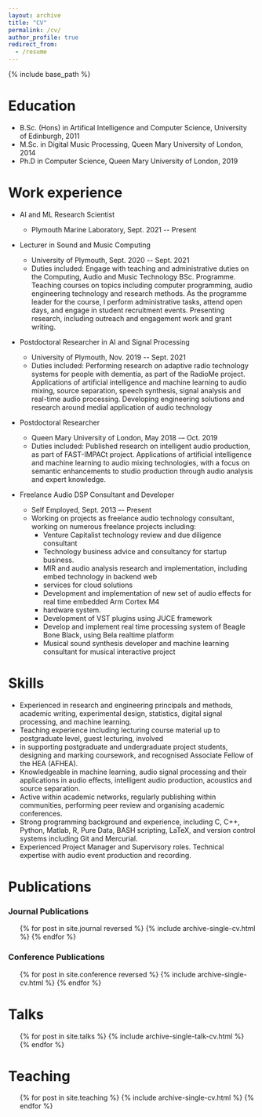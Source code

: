 ```yaml
---
layout: archive
title: "CV"
permalink: /cv/
author_profile: true
redirect_from:
  - /resume
---
```


{% include base_path %}

Education
======
* B.Sc. (Hons) in Artifical Intelligence and Computer Science, University of Edinburgh, 2011
* M.Sc. in Digital Music Processing, Queen Mary University of London, 2014
* Ph.D in Computer Science, Queen Mary University of London, 2019

Work experience
======

* AI and ML Research Scientist
  * Plymouth Marine Laboratory, Sept. 2021 -- Present

* Lecturer in Sound and Music Computing
  * University of Plymouth, Sept. 2020 --  Sept. 2021
  * Duties included: Engage with teaching and administrative duties on the Computing, Audio and Music Technology BSc. Programme. Teaching courses on topics including computer programming, audio engineering technology and research methods. As the programme leader for the course, I perform administrative tasks,
  attend open days, and engage in student recruitment events. Presenting research, including outreach and
  engagement work and grant writing.

* Postdoctoral Researcher in AI and Signal Processing
  * University of Plymouth, Nov. 2019 -- Sept. 2021
  * Duties included: Performing research on adaptive radio technology systems for people with dementia, as part of the RadioMe project. Applications of artificial intelligence and machine learning to audio mixing, source separation, speech synthesis, signal analysis and real-time audio processing. Developing engineering solutions and research around medial application of audio technology

* Postdoctoral Researcher
  * Queen Mary University of London, May 2018 -– Oct. 2019
  * Duties included: Published research on intelligent audio production, as part of FAST-IMPACt project. Applications of artificial intelligence and machine learning to audio mixing technologies, with a focus on semantic enhancements to studio production through audio analysis and expert knowledge.

* Freelance Audio DSP Consultant and Developer
  * Self Employed, Sept. 2013 –- Present
  * Working on projects as freelance audio technology consultant, working on numerous freelance projects including:
    * Venture Capitalist technology review and due diligence consultant
    * Technology business advice and consultancy for startup business.
    * MIR and audio analysis research and implementation, including embed technology in backend web
    * services for cloud solutions
    * Development and implementation of new set of audio effects for real time embedded Arm Cortex M4
    * hardware system.
    * Development of VST plugins using JUCE framework
    * Develop and implement real time processing system of Beagle Bone Black, using Bela realtime platform
    * Musical sound synthesis developer and machine learning consultant for musical interactive project
  
Skills
======
* Experienced in research and engineering principals and methods, academic writing, experimental design, statistics, digital signal processing, and machine learning.
* Teaching experience including lecturing course material up to postgraduate level, guest lecturing, involved
* in supporting postgraduate and undergraduate project students, designing and marking coursework, and recognised Associate Fellow of the HEA (AFHEA).
* Knowledgeable in machine learning, audio signal processing and their applications in audio effects, intelligent audio production, acoustics and source separation.
* Active within academic networks, regularly publishing within communities, performing peer review and organising academic conferences.
* Strong programming background and experience, including C, C++, Python, Matlab, R, Pure Data, BASH scripting, LaTeX, and version control systems including Git and Mercurial.
* Experienced Project Manager and Supervisory roles. Technical expertise with audio event production and recording.

Publications
======
<!--   <ul>{% for post in site.publications %}
    {% include archive-single-cv.html %}
  {% endfor %}</ul> -->
  
### Journal Publications
<ul>{% for post in site.journal reversed %}
  {% include archive-single-cv.html %}
{% endfor %}</ul>

### Conference Publications
<ul>{% for post in site.conference reversed %}
  {% include archive-single-cv.html %}
{% endfor %}</ul>

Talks
======
  <ul>{% for post in site.talks %}
    {% include archive-single-talk-cv.html %}
  {% endfor %}</ul>
  
Teaching
======
  <ul>{% for post in site.teaching %}
    {% include archive-single-cv.html %}
  {% endfor %}</ul>
  
<!-- Service and leadership
======
* Currently signed in to 43 different slack teams -->
